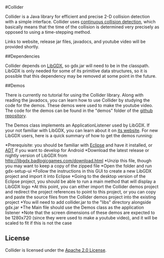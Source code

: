 #Collider

Collider is a Java library for efficient and precise 2-D collision detection
with a simple interface.
Collider uses [continuous collision detection](http://en.wikipedia.org/wiki/Collision_detection),
which basically means that the time of the collision is determined
very precisely as opposed to using a time-stepping method.

Links to website, release jar files, javadocs, and youtube video will be provided shortly.

##Dependencies

Collider depends on [LibGDX](http://libgdx.badlogicgames.com/),
so gdx.jar will need to be in the classpath.
LibGDX is only needed for some of its primitive data structures,
so it is possible that this dependency may be removed at some point
in the future.

##Demos

There is currently no tutorial for using the Collider library.
Along with reading the javadocs, you can learn how to use
Collider by studying the code for the demos.
These demos were used to make the youtube video.
The code for the demos can be found in the "demos" folder
of the [github repository](https://github.com/SergiusIW/collider).

The Demos class implements an ApplicationListener used by LibGDX.
If your not familiar with LibGDX, you can learn about it on [its website](http://libgdx.badlogicgames.com/).
For new LibGDX users, here is a quick summary of how to get the demos running:

*Prerequisite: you should be familiar with [Eclipse](http://www.eclipse.org/) and have it installed, or [ADT](http://developer.android.com/sdk/index.html) if you want to develop for Android
*Download the latest release or nightly version of LibGDX from http://libgdx.badlogicgames.com/download.html
*Unzip this file, though you may want to keep a copy of the zipped file
*Open the folder and run gdx-setup-ui
*Follow the instructions in this GUI to create a new LibGDX project and import it into Eclipse
*Going to the desktop version of the Eclipse project, you should be able to run a main method that will display a LibGDX logo
*At this point, you can either import the Collider demos project and redirect the project references to point to this project, or you can copy and paste the source files from the Collider demos project into the existing project
*You will need to add collider.jar to the "libs" directory alongside gdx.jar
*The Main file should use the Demos class as the application listener
*Note that the screen dimensions of these demos are expected to be 1280x720 (since they were used to make a youtube video), and it will be scaled to fit if this is not the case

## License
Collider is licensed under the [Apache 2.0 License](http://www.apache.org/licenses/LICENSE-2.0.html).
